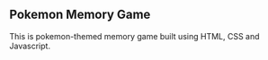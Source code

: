 <h2>Pokemon Memory Game</h2>
This is pokemon-themed memory game built using HTML, CSS and Javascript.
